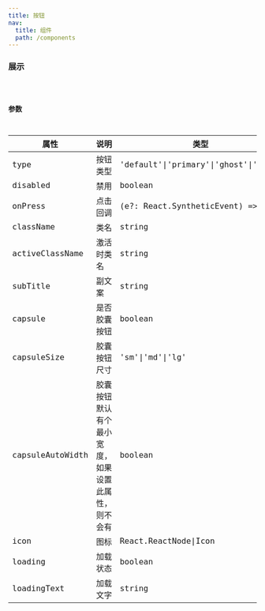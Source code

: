 ```yaml
---
title: 按钮
nav:
  title: 组件
  path: /components
---
```


### 展示

<code src="./demo/basic.tsx" />


### 参数

| 属性 | 说明 | 类型 | 默认值 |
| --- | --- | --- | --- |
| type | 按钮类型 | 'default'\|'primary'\|'ghost'\|'warn' | 'default' |
| disabled | 禁用 | boolean | false |
| onPress | 点击回调 | (e?: React.SyntheticEvent) => void | - |
| className | 类名 | string | '' |
| activeClassName | 激活时类名 | string | '' |
| subTitle | 副文案 | string | '' |
| capsule | 是否胶囊按钮 | boolean | false |
| capsuleSize | 胶囊按钮尺寸 | 'sm'\|'md'\|'lg' | 'md' |
| capsuleAutoWidth | 胶囊按钮默认有个最小宽度，如果设置此属性，则不会有 | boolean | false |
| icon | 图标 | React.ReactNode\|Icon | - |
| loading | 加载状态 | boolean | false |
| loadingText | 加载文字 | string | 'Loading' |
